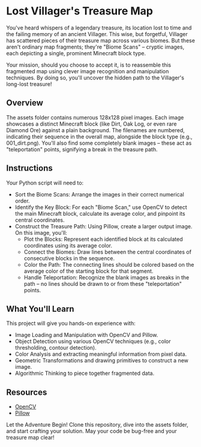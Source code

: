 # Lost Villager's Treasure Map
You've heard whispers of a legendary treasure, its location lost to time and the failing memory of an ancient Villager. This wise, but forgetful, Villager has scattered pieces of their treasure map across various biomes. But these aren't ordinary map fragments; they're "Biome Scans" – cryptic images, each depicting a single, prominent Minecraft block type.

Your mission, should you choose to accept it, is to reassemble this fragmented map using clever image recognition and manipulation techniques. By doing so, you'll uncover the hidden path to the Villager's long-lost treasure!

## Overview
The assets folder contains numerous 128x128 pixel images. Each image showcases a distinct Minecraft block (like Dirt, Oak Log, or even rare Diamond Ore) against a plain background. The filenames are numbered, indicating their sequence in the overall map, alongside the block type (e.g., 001_dirt.png). You'll also find some completely blank images – these act as "teleportation" points, signifying a break in the treasure path.

## Instructions
Your Python script will need to:

* Sort the Biome Scans: Arrange the images in their correct numerical order.
* Identify the Key Block: For each "Biome Scan," use OpenCV to detect the main Minecraft block, calculate its average color, and pinpoint its central coordinates.
* Construct the Treasure Path: Using Pillow, create a larger output image. On this image, you'll:
  * Plot the Blocks: Represent each identified block at its calculated coordinates using its average color.
  * Connect the Biomes: Draw lines between the central coordinates of consecutive blocks in the sequence.
  * Color the Path: The connecting lines should be colored based on the average color of the starting block for that segment.
  * Handle Teleportation: Recognize the blank images as breaks in the path – no lines should be drawn to or from these "teleportation" points.

## What You'll Learn
This project will give you hands-on experience with:

* Image Loading and Manipulation with OpenCV and Pillow.
* Object Detection using various OpenCV techniques (e.g., color thresholding, contour detection).
* Color Analysis and extracting meaningful information from pixel data.
* Geometric Transformations and drawing primitives to construct a new image.
* Algorithmic Thinking to piece together fragmented data.

## Resources
* [OpenCV](https://docs.opencv.org/4.x/index.html)
* [Pillow](https://pillow.readthedocs.io/en/stable/)

Let the Adventure Begin!
Clone this repository, dive into the assets folder, and start crafting your solution. May your code be bug-free and your treasure map clear!
